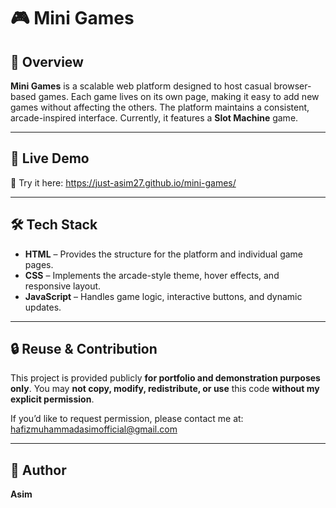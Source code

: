 # 🎮 Mini Games

## 📝 Overview

**Mini Games** is a scalable web platform designed to host casual browser-based games. Each game lives on its own page, making it easy to add new games without affecting the others. The platform maintains a consistent, arcade-inspired interface. Currently, it features a **Slot Machine** game.

---

## 🚀 Live Demo

🔗 Try it here: https://just-asim27.github.io/mini-games/

---

## 🛠️ Tech Stack

- **HTML** – Provides the structure for the platform and individual game pages.
- **CSS** – Implements the arcade-style theme, hover effects, and responsive layout.
- **JavaScript** – Handles game logic, interactive buttons, and dynamic updates.  

---

## 🔒 Reuse & Contribution

This project is provided publicly **for portfolio and demonstration purposes only**. You may **not copy, modify, redistribute, or use** this code **without my explicit permission**.

If you’d like to request permission, please contact me at: [hafizmuhammadasimofficial@gmail.com](mailto:hafizmuhammadasimofficial@gmail.com)    

---

## 👤 Author 
 
**Asim**
